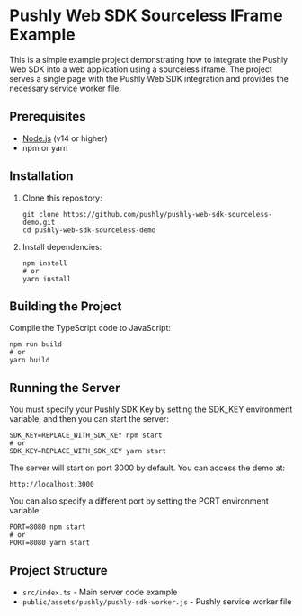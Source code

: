 # Pushly Web SDK Sourceless IFrame Example

This is a simple example project demonstrating how to integrate the Pushly Web SDK into a web application using a sourceless iframe. The project serves a single page with the Pushly Web SDK integration and provides the necessary service worker file.

## Prerequisites

- [Node.js](https://nodejs.org/) (v14 or higher)
- npm or yarn

## Installation

1. Clone this repository:
   ```
   git clone https://github.com/pushly/pushly-web-sdk-sourceless-demo.git
   cd pushly-web-sdk-sourceless-demo
   ```

2. Install dependencies:
   ```
   npm install
   # or
   yarn install
   ```

## Building the Project

Compile the TypeScript code to JavaScript:

```
npm run build
# or
yarn build
```

## Running the Server

You must specify your Pushly SDK Key by setting the SDK_KEY environment variable, and then you can start the server:

```
SDK_KEY=REPLACE_WITH_SDK_KEY npm start
# or
SDK_KEY=REPLACE_WITH_SDK_KEY yarn start
```

The server will start on port 3000 by default. You can access the demo at:

```
http://localhost:3000
```

You can also specify a different port by setting the PORT environment variable:

```
PORT=8080 npm start
# or
PORT=8080 yarn start
```

## Project Structure

- `src/index.ts` - Main server code example
- `public/assets/pushly/pushly-sdk-worker.js` - Pushly service worker file
